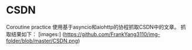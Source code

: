 # CSDN
Coroutine practice
使用基于asyncio和aiohttp的协程抓取CSDN中的文章。
抓取结果如下：
[images:]
(https://github.com/FrankYang3110/img-folder/blob/master/CSDN.png)

